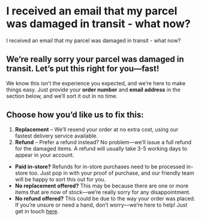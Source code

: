 # I received an email that my parcel was damaged in transit - what now?

I received an email that my parcel was damaged in transit - what now?
## We’re really sorry your parcel was damaged in transit. Let’s put this right for you—fast!
We know this isn’t the experience you expected, and we’re here to make things easy. Just provide your **order number** and **email address** in the section below, and we’ll sort it out in no time.
## Choose how you’d like us to fix this:
1. **Replacement** – We’ll resend your order at no extra cost, using our fastest delivery service available.
2. **Refund** – Prefer a refund instead? No problem—we’ll issue a full refund for the damaged items. A refund will usually take 3-5 working days to appear in your account.

* **Paid in-store?** Refunds for in-store purchases need to be processed in-store too. Just pop in with your proof of purchase, and our friendly team will be happy to sort this out for you.
* **No replacement offered?** This may be because there are one or more items that are now of stock—we’re really sorry for any disappointment.
* **No refund offered?** This could be due to the way your order was placed. If you’re unsure or need a hand, don’t worry—we’re here to help! Just get in touch [here](https://help.hollandandbarrett.com/hc/en-gb/articles/20011957983378-Contact-us).
